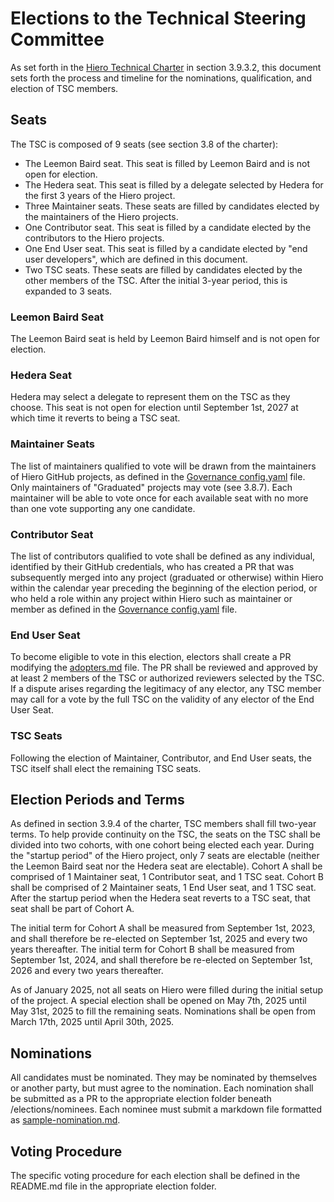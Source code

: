 # Elections to the Technical Steering Committee

As set forth in the [Hiero Technical Charter](/hiero-technical-charter.md) in section 3.9.3.2,
this document sets forth the process and timeline for the nominations, qualification, and election of TSC members.

## Seats

The TSC is composed of 9 seats (see section 3.8 of the charter):

- The Leemon Baird seat. This seat is filled by Leemon Baird and is not open for election.
- The Hedera seat. This seat is filled by a delegate selected by Hedera for the first 3 years of the Hiero project.
- Three Maintainer seats. These seats are filled by candidates elected by the maintainers of the Hiero projects.
- One Contributor seat. This seat is filled by a candidate elected by the contributors to the Hiero projects.
- One End User seat. This seat is filled by a candidate elected by "end user developers", which are defined in this
  document.
- Two TSC seats. These seats are filled by candidates elected by the other members of the TSC. After the initial 3-year
  period, this is expanded to 3 seats.

### Leemon Baird Seat

The Leemon Baird seat is held by Leemon Baird himself and is not open for election.

### Hedera Seat

Hedera may select a delegate to represent them on the TSC as they choose. This seat is not open for election until
September 1st, 2027 at which time it reverts to being a TSC seat.

### Maintainer Seats

The list of maintainers qualified to vote will be drawn from the maintainers of Hiero GitHub projects, as defined in
the [Governance config.yaml](/config.yaml) file. Only maintainers of "Graduated" projects may vote (see 3.8.7). Each maintainer
will be able to vote once for each available seat with no more than one vote supporting any one candidate.

### Contributor Seat

The list of contributors qualified to vote shall be defined as any individual, identified by their GitHub credentials,
who has created a PR that was subsequently merged into any project (graduated or otherwise) within Hiero within the
calendar year preceding the beginning of the election period, or who held a role within any project within Hiero such as
maintainer or member as defined in the [Governance config.yaml](/config.yaml) file.

### End User Seat

To become eligible to vote in this election, electors shall create a PR modifying
the [adopters.md](ADOPTERS.md) file. The PR shall be reviewed and
approved by at least 2 members of the TSC or authorized reviewers selected by the TSC. If a dispute arises regarding the
legitimacy of any elector, any TSC member may call for a vote by the full TSC on the validity of any elector of the End
User Seat.

### TSC Seats

Following the election of Maintainer, Contributor, and End User seats, the TSC itself shall elect the remaining TSC
seats.

## Election Periods and Terms

As defined in section 3.9.4 of the charter, TSC members shall fill two-year terms. To help provide continuity on the
TSC, the seats on the TSC shall be divided into two cohorts, with one cohort being elected each year. During the
"startup period" of the Hiero project, only 7 seats are electable (neither the Leemon Baird seat nor the Hedera seat are
electable). Cohort A shall be comprised of 1 Maintainer seat, 1 Contributor seat, and 1 TSC seat. Cohort B shall be
comprised of 2 Maintainer seats, 1 End User seat, and 1 TSC seat. After the startup period when the Hedera seat reverts
to a TSC seat, that seat shall be part of Cohort A.

The initial term for Cohort A shall be measured from September 1st, 2023, and shall therefore be re-elected on September
1st, 2025 and every two years thereafter. The initial term for Cohort B shall be measured from September 1st, 2024, and
shall therefore be re-elected on September 1st, 2026 and every two years thereafter.

As of January 2025, not all seats on Hiero were filled during the initial setup of the project. A special election shall
be opened on May 7th, 2025 until May 31st, 2025 to fill the remaining seats. Nominations shall be open from March
17th, 2025 until April 30th, 2025. 

## Nominations

All candidates must be nominated. They may be nominated by themselves or another party, but must agree to the
nomination. Each nomination shall be submitted as a PR to the appropriate election folder beneath /elections/nominees.
Each nominee must submit a markdown file formatted as [sample-nomination.md](/elections/nominees/mar-2025-election/sample-nomination.md).

## Voting Procedure

The specific voting procedure for each election shall be defined in the README.md file in the appropriate election
folder.
